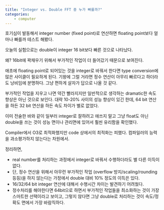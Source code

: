 ```yaml
---
title: "Integer vs. Double FFT 중 누가 빠를까?"
categories:
    - computer
---
```


호기심이 발동해서 integer number (fixed point)로 연산하면 floating point보다 얼마나 빠를까 테스트 해봤다.

오늘의 실험으로는 double이 integer 16 bit보다 빠른 것으로 나타났다. 

왜? 16bit에 꽉채우기 위해서 부가적인 작업이 더 들어갔기 때문으로 보여진다.

애초에 floating point로 되어있는 것을 integer로 바꿔서 한다면 type conversion에 많은 사이클이 필요하게 된다. 기왕에 그럴 거라면 정수 연산이 아무리 빠르다고 하더라도 낭비임에 분명하다. 그냥 편하게 살자가 답으로 나올 것 같다. 

부가적인 작업을 지우고 나면 약간 빨라지지만 일반적으로 생각하는 dramatic한 속도 향상은 아닌 것으로 보인다. 대략 10-20% 사이의 성능 향상이 있긴 한데, 64 bit 연산을 하든 32 bit 연산을 하든 속도 차이가 별로 없었다. 

이미 전술한 바와 같이 일부러 integer로 잘하려고 애쓰지 말고 그냥 float도 아닌 double을 쓰는 것이 성능 면이나 관리면에 있어서 훨씬 유리함을 확인했다.

Compiler에서 O3로 최적화했지만 code 상에서의 최적화는 피했다. 컴파일러의 능력을 과소평가하지 않는다는 차원에서. 

정리하면,
- real number를 처리하는 과정에서 integer로 바꿔서 수행하더라도 별 다른 이득이 없다. 
- 단, 정수 연산을 위해서 아무런 부가적인 작업 (overflow 방지/scaling/rounding 등등)을 하지 않는다는 가정에서 double 대비 10% 정도의 이득은 있다.
- 16/32/64 bit integer 연산에 대해서 수행시간 차이는 발견하기 어려웠다. 
- 정수처리를 해야한다면 64bit으로 하면서 부가적인 작업들을 최소화하는 것이 가장 스마트한 선택이라고 보이고, 그렇지 않다면 그냥 double로 처리하는 것이 속도/정확도 면에서 가장 바람직하다.
